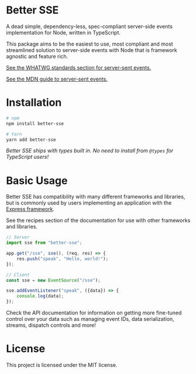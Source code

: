 # Better SSE

A dead simple, dependency-less, spec-compliant server-side events implementation for Node, written in TypeScript.

This package aims to be the easiest to use, most compliant and most streamlined solution to server-side events with Node that is framework agnostic and feature rich.

[See the WHATWG standards section for server-sent events.](https://html.spec.whatwg.org/multipage/server-sent-events.html)

[See the MDN guide to server-sent events.](https://developer.mozilla.org/en-US/docs/Web/API/Server-sent_events)

# Installation

```bash
# npm
npm install better-sse

# Yarn
yarn add better-sse
```

_Better SSE ships with types built in. No need to install from `@types` for TypeScript users!_

# Basic Usage

Better SSE has compatibility with many different frameworks and libraries, but is commonly used by users implementing an application with the [Express framework](http://expressjs.com/).

See the recipes section of the documentation for use with other frameworks and libraries.

```javascript
// Server
import sse from "better-sse";

app.get("/sse", sse(), (req, res) => {
	res.push("speak", "Hello, world!");
});
```

```javascript
// Client
const sse = new EventSource("/sse");

sse.addEventListener("speak", ({data}) => {
	console.log(data);
});
```

Check the API documentation for information on getting more fine-tuned control over your data such as managing event IDs, data serialization, streams, dispatch controls and more!

# License

This project is licensed under the MIT license.
